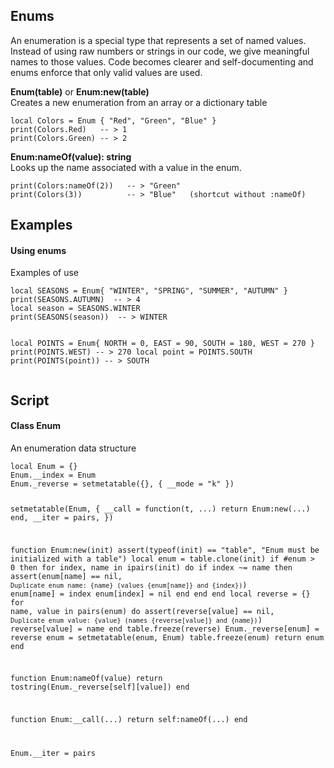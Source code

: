 ## Enums

An enumeration is a special type that represents a set of named values. Instead of using raw numbers or strings in our code, we give meaningful names to those values. Code becomes clearer and self-documenting and enums enforce that only valid values are used.

**Enum(table)** or **Enum:new(table)**  
Creates a new enumeration from an array or a dictionary table
<pre class="language-slua"><code class="language-slua">local Colors = Enum { "Red", "Green", "Blue" }
print(Colors.Red)   -- > 1
print(Colors.Green) -- > 2</code></pre>

**Enum:nameOf(value): string**  
Looks up the name associated with a value in the enum.
<pre class="language-slua"><code class="language-slua">print(Colors:nameOf(2))   -- > "Green"
print(Colors(3))          -- > "Blue"   (shortcut without :nameOf)</code></pre>

## Examples
<div class="script-box beginner">
<h4>Using enums</h4>
<p>Examples of use</p>
<pre class="language-slua"><code class="language-slua">local SEASONS = Enum{ "WINTER", "SPRING", "SUMMER", "AUTUMN" }
print(SEASONS.AUTUMN)  -- > 4
local season = SEASONS.WINTER
print(SEASONS(season))  -- > WINTER

local POINTS = Enum{ NORTH = 0, EAST = 90, SOUTH = 180, WEST = 270 }
print(POINTS.WEST)  -- > 270
local point = POINTS.SOUTH
print(POINTS(point))  -- > SOUTH</code></pre>
</div>

## Script
<div class="script-box advanced">
<h4>Class Enum</h4>
<p>An enumeration data structure</p>
<pre class="language-slua line-numbers"><code class="language-slua">local Enum = {}
Enum.__index = Enum
Enum._reverse = setmetatable({}, { __mode = "k" })

setmetatable(Enum, {
	__call = function(t, ...)
		return Enum:new(...)
	end,
	__iter = pairs,
})

function Enum:new(init)
	assert(typeof(init) == "table", "Enum must be initialized with a table")
	local enum = table.clone(init)
	if #enum > 0 then
		for index, name in ipairs(init) do
			if index ~= name then
				assert(enum[name] == nil, `Duplicate enum name: {name} (values {enum[name]} and {index})`)
				enum[name] = index
				enum[index] = nil
			end
		end
	end
	local reverse = {}
	for name, value in pairs(enum) do
		assert(reverse[value] == nil, `Duplicate enum value: {value} (names {reverse[value]} and {name})`)
		reverse[value] = name
	end
	table.freeze(reverse)
	Enum._reverse[enum] = reverse
	enum = setmetatable(enum, Enum)
	table.freeze(enum)
	return enum
end

function Enum:nameOf(value)
	return tostring(Enum._reverse[self][value])
end

function Enum:__call(...)
	return self:nameOf(...)
end

Enum.__iter = pairs
</code></pre>
</div>
